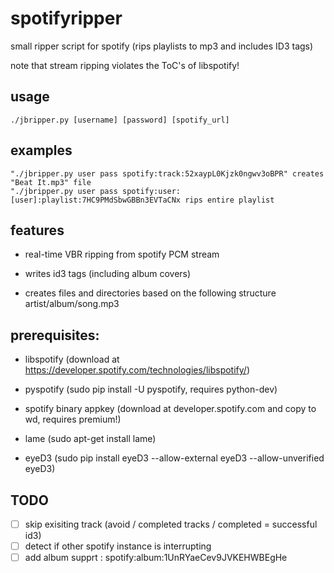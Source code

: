 spotifyripper
=============

small ripper script for spotify (rips playlists to mp3 and includes ID3 tags)

note that stream ripping violates the ToC's of libspotify!

usage
-----
    ./jbripper.py [username] [password] [spotify_url]

examples
--------
    "./jbripper.py user pass spotify:track:52xaypL0Kjzk0ngwv3oBPR" creates "Beat It.mp3" file
    "./jbripper.py user pass spotify:user:[user]:playlist:7HC9PMdSbwGBBn3EVTaCNx rips entire playlist

features
--------
* real-time VBR ripping from spotify PCM stream

* writes id3 tags (including album covers)

* creates files and directories based on the following structure artist/album/song.mp3

prerequisites:
--------------
* libspotify (download at https://developer.spotify.com/technologies/libspotify/)

* pyspotify (sudo pip install -U pyspotify, requires python-dev)

* spotify binary appkey (download at developer.spotify.com and copy to wd, requires premium!)

* lame (sudo apt-get install lame)

* eyeD3 (sudo pip install eyeD3 --allow-external eyeD3 --allow-unverified eyeD3)

TODO
----
- [ ] skip exisiting track (avoid / completed tracks / completed = successful id3)
- [ ] detect if other spotify instance is interrupting
- [ ] add album supprt : spotify:album:1UnRYaeCev9JVKEHWBEgHe
